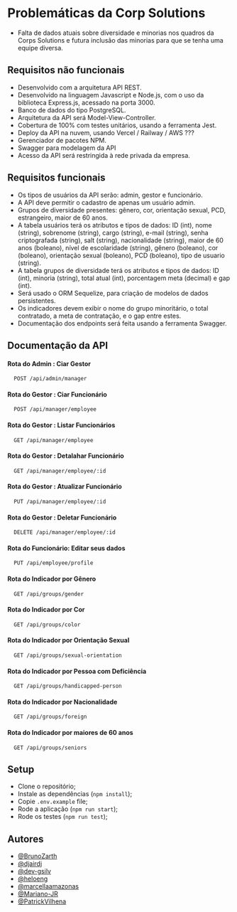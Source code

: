 # Problemáticas da Corp Solutions

- Falta de dados atuais sobre diversidade e minorias nos quadros da Corps Solutions e futura inclusão das minorias para que se tenha uma equipe diversa.

## Requisitos não funcionais

- Desenvolvido com a arquitetura API REST.
- Desenvolvido na linguagem Javascript e Node.js, com o uso da biblioteca Express.js, acessado na porta 3000.
- Banco de dados do tipo PostgreSQL.
- Arquitetura da API será Model-View-Controller.
- Cobertura de 100% com testes unitários, usando a ferramenta Jest.
- Deploy da API na nuvem, usando Vercel / Railway / AWS ???
- Gerenciador de pacotes NPM.
- Swagger para modelagem da API
- Acesso da API será restringida à rede privada da empresa.

## Requisitos funcionais

- Os tipos de usuários da API serão: admin, gestor e funcionário.
- A API deve permitir o cadastro de apenas um usuário admin.
- Grupos de diversidade presentes: gênero, cor, orientação sexual, PCD, estrangeiro, maior de 60 anos.
- A tabela usuários terá os atributos e tipos de dados: ID (int), nome (string), sobrenome (string), cargo (string), e-mail (string), senha criptografada (string), salt (string), nacionalidade (string), maior de 60 anos (boleano), nível de escolaridade (string), gênero (boleano), cor (boleano), orientação sexual (boleano), PCD (boleano), tipo de usuario (string).
- A tabela grupos de diversidade terá os atributos e tipos de dados: ID (int), minoria (string), total atual (int), porcentagem meta (decimal) e gap (int).
- Será usado o ORM Sequelize, para criação de modelos de dados persistentes.
- Os indicadores devem exibir o nome do grupo minoritário, o total contratado, a meta de contratação, e o gap entre estes.
- Documentação dos endpoints será feita usando a ferramenta Swagger.

## Documentação da API

#### Rota do Admin : Ciar Gestor

```http
  POST /api/admin/manager
```

#### Rota do Gestor : Ciar Funcionário

```http
  POST /api/manager/employee
```

#### Rota do Gestor : Listar Funcionários

```http
  GET /api/manager/employee
```

#### Rota do Gestor : Detalahar Funcionário

```http
  GET /api/manager/employee/:id
```

#### Rota do Gestor : Atualizar Funcionário

```http
  PUT /api/manager/employee/:id
```

#### Rota do Gestor : Deletar Funcionário

```http
  DELETE /api/manager/employee/:id
```

#### Rota do Funcionário: Editar seus dados

```http
  PUT /api/employee/profile
```

#### Rota do Indicador por Gênero

```http
  GET /api/groups/gender
```

#### Rota do Indicador por Cor

```http
  GET /api/groups/color
```

#### Rota do Indicador por Orientação Sexual

```http
  GET /api/groups/sexual-orientation
```

#### Rota do Indicador por Pessoa com Deficiência

```http
  GET /api/groups/handicapped-person
```

#### Rota do Indicador por Nacionalidade

```http
  GET /api/groups/foreign
```

#### Rota do Indicador por maiores de 60 anos

```http
  GET /api/groups/seniors
```

## Setup

- Clone o repositório;
- Instale as dependências (`npm install`);
- Copie `.env.example` file;
- Rode a aplicação (`npm run start`);
- Rode os testes (`npm run test`);

## Autores

- [@BrunoZarth](https://github.com/BrunoZarth)
- [@djairdj](https://github.com/djairdj)
- [@dev-gsilv](https://github.com/dev-gsilv)
- [@heloeng](https://github.com/heloeng)
- [@marcellaamazonas](https://github.com/marcellaamazonas)
- [@Mariano-JR](https://github.com/Mariano-JR)
- [@PatrickVilhena](https://github.com/PatrickVilhena)
